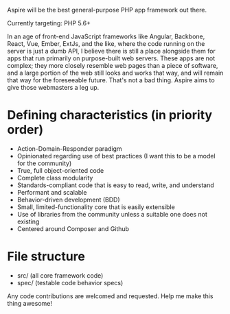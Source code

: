 Aspire will be the best general-purpose PHP app framework out there.

Currently targeting: PHP 5.6+

In an age of front-end JavaScript frameworks like Angular, Backbone, React, Vue,
Ember, ExtJs, and the like, where the code running on the server is just a dumb API,
I believe there is still a place alongside them for apps that run primarily on
purpose-built web servers. These apps are not complex; they more closely resemble
web pages than a piece of software, and a large portion of the web still looks
and works that way, and will remain that way for the foreseeable future. That's
not a bad thing. Aspire aims to give those webmasters a leg up.

# Defining characteristics (in priority order)
 - Action-Domain-Responder paradigm
 - Opinionated regarding use of best practices (I want this to be a model for the community)
 - True, full object-oriented code
 - Complete class modularity
 - Standards-compliant code that is easy to read, write, and understand
 - Performant and scalable
 - Behavior-driven development (BDD)
 - Small, limited-functionality core that is easily extensible
 - Use of libraries from the community unless a suitable one does not existing
 - Centered around Composer and Github

# File structure

- src/    (all core framework code)
- spec/   (testable code behavior specs)


Any code contributions are welcomed and requested. Help me make this thing awesome!